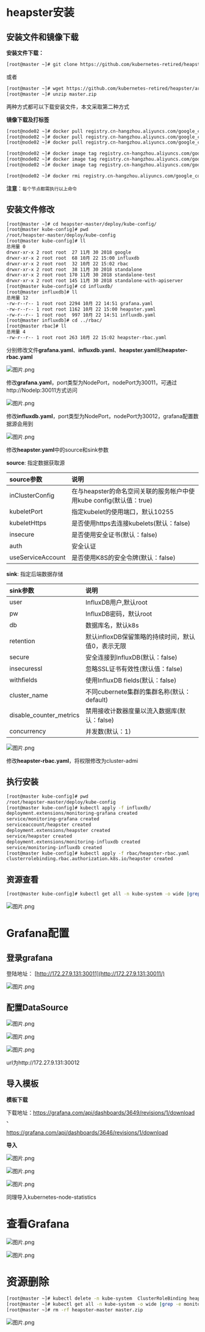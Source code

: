 # heapster安装

## 安装文件和镜像下载

**安装文件下载：**

```bash
[root@master ~]# git clone https://github.com/kubernetes-retired/heapster.git
```

或者

```bash
[root@master ~]# wget https://github.com/kubernetes-retired/heapster/archive/master.zip
[root@master ~]# unzip master.zip 
```

两种方式都可以下载安装文件，本文采取第二种方式

**镜像下载及打标签**

```bash
[root@node02 ~]# docker pull registry.cn-hangzhou.aliyuncs.com/google_containers/heapster-grafana-amd64:v5.0.4
[root@node02 ~]# docker pull registry.cn-hangzhou.aliyuncs.com/google_containers/heapster-influxdb-amd64:v1.5.2
[root@node02 ~]# docker pull registry.cn-hangzhou.aliyuncs.com/google_containers/heapster-amd64:v1.5.4

[root@node02 ~]# docker image tag registry.cn-hangzhou.aliyuncs.com/google_containers/heapster-amd64:v1.5.4 k8s.gcr.io/heapster-amd64:v1.5.4 
[root@node02 ~]# docker image tag registry.cn-hangzhou.aliyuncs.com/google_containers/heapster-influxdb-amd64:v1.5.2 k8s.gcr.io/heapster-influxdb-amd64:v1.5.2
[root@node02 ~]# docker image tag registry.cn-hangzhou.aliyuncs.com/google_containers/heapster-grafana-amd64:v5.0.4 k8s.gcr.io/heapster-grafana-amd64:v5.0.4

[root@node02 ~]# docker rmi registry.cn-hangzhou.aliyuncs.com/google_containers/heapster-amd64:v1.5.4 registry.cn-hangzhou.aliyuncs.com/google_containers/heapster-influxdb-amd64:v1.5.2 registry.cn-hangzhou.aliyuncs.com/google_containers/heapster-grafana-amd64:v5.0.4
```

**注意**：`每个节点都需执行以上命令`

## 安装文件修改

```bash
[root@master ~]# cd heapster-master/deploy/kube-config/
[root@master kube-config]# pwd
/root/heapster-master/deploy/kube-config
[root@master kube-config]# ll
总用量 0
drwxr-xr-x 2 root root  27 11月 30 2018 google
drwxr-xr-x 2 root root  68 10月 22 15:00 influxdb
drwxr-xr-x 2 root root  32 10月 22 15:02 rbac
drwxr-xr-x 2 root root  38 11月 30 2018 standalone
drwxr-xr-x 2 root root 170 11月 30 2018 standalone-test
drwxr-xr-x 2 root root 145 11月 30 2018 standalone-with-apiserver
[root@master kube-config]# cd influxdb/
[root@master influxdb]# ll
总用量 12
-rw-r--r-- 1 root root 2294 10月 22 14:51 grafana.yaml
-rw-r--r-- 1 root root 1162 10月 22 15:00 heapster.yaml
-rw-r--r-- 1 root root  997 10月 22 14:51 influxdb.yaml
[root@master influxdb]# cd ../rbac/
[root@master rbac]# ll
总用量 4
-rw-r--r-- 1 root root 263 10月 22 15:02 heapster-rbac.yaml
```

分别修改文件**grafana.yaml**、**influxdb.yaml**、**heapster.yaml**和**heapster-rbac.yaml**

![图片.png](https://ask.qcloudimg.com/draft/6211241/r50k4yir43.png)

修改**grafana.yaml**，port类型为NodePort，nodePort为30011，可通过http://NodeIp:30011方式访问

![图片.png](https://ask.qcloudimg.com/draft/6211241/fljetjrny7.png)

修改**influxdb.yaml**，port类型为NodePort，nodePort为30012，grafana配置数据源会用到

![图片.png](https://ask.qcloudimg.com/draft/6211241/e0mvhnje8s.png)

修改**heapster.yaml**中的source和sink参数

**source**: 指定数据获取源

| source参数        | 说明                                                         |
| :---------------- | :----------------------------------------------------------- |
| inClusterConfig   | 在与heapster的命名空间关联的服务帐户中使用kube config(默认值：true) |
| kubeletPort       | 指定kubelet的使用端口，默认10255                             |
| kubeletHttps      | 是否使用https去连接kubelets(默认：false)                     |
| insecure          | 是否使用安全证书(默认：false)                                |
| auth              | 安全认证                                                     |
| useServiceAccount | 是否使用K8S的安全令牌(默认：false)                           |

**sink**: 指定后端数据存储

| sink参数                | 说明                                              |
| :---------------------- | :------------------------------------------------ |
| user                    | InfluxDB用户,默认root                             |
| pw                      | InfluxDB密码，默认root                            |
| db                      | 数据库名，默认k8s                                 |
| retention               | 默认infloxDB保留策略的持续时间，默认值0，表示无限 |
| secure                  | 安全连接到InfluxDB(默认：false)                   |
| insecuressl             | 忽略SSL证书有效性(默认值：false)                  |
| withfields              | 使用InfluxDB fields(默认：false)                  |
| cluster_name            | 不同cubernete集群的集群名称(默认：default)        |
| disable_counter_metrics | 禁用接收计数器度量以流入数据库(默认：false)       |
| concurrency             | 并发数(默认：1)                                   |

![图片.png](https://ask.qcloudimg.com/draft/6211241/ld32unhogg.png)

修改**heapster-rbac.yaml**，将权限修改为cluster-admi

## 执行安装

```bash
[root@master kube-config]# pwd
/root/heapster-master/deploy/kube-config
[root@master kube-config]# kubectl apply -f influxdb/
deployment.extensions/monitoring-grafana created
service/monitoring-grafana created
serviceaccount/heapster created
deployment.extensions/heapster created
service/heapster created
deployment.extensions/monitoring-influxdb created
service/monitoring-influxdb created
[root@master kube-config]# kubectl apply -f rbac/heapster-rbac.yaml 
clusterrolebinding.rbac.authorization.k8s.io/heapster created
```

## 资源查看

```bash
[root@master kube-config]# kubectl get all -n kube-system -o wide |grep -e monitor -e heapster    
```

![图片.png](https://ask.qcloudimg.com/draft/6211241/zn6qrd07p.png)

# Grafana配置

## 登录grafana

登陆地址： [http://172.27.9.131:30011](http://172.27.9.131:30011/) 

![图片.png](https://ask.qcloudimg.com/draft/6211241/kva9a6ioez.png)

## 配置DataSource

![图片.png](https://ask.qcloudimg.com/draft/6211241/bk1abv6g3b.png)

![图片.png](https://ask.qcloudimg.com/draft/6211241/60l3mtkm4q.png)

![图片.png](https://ask.qcloudimg.com/draft/6211241/ivmwthdbxc.png)

url为http://172.27.9.131:30012

## 导入模板

**模板下载**

下载地址：https://grafana.com/api/dashboards/3649/revisions/1/download 、

https://grafana.com/api/dashboards/3646/revisions/1/download



**导入**

![图片.png](https://ask.qcloudimg.com/draft/6211241/073y4dkuog.png)

![图片.png](https://ask.qcloudimg.com/draft/6211241/ljs3d2w5cu.png)

![图片.png](https://ask.qcloudimg.com/draft/6211241/v0e692dnwe.png)

同理导入kubernetes-node-statistics

# 查看Grafana

![图片.png](https://ask.qcloudimg.com/draft/6211241/j6v1g1pc9x.png)

![图片.png](https://ask.qcloudimg.com/draft/6211241/v7xa3ni5mg.png)



# 资源删除

```bash
[root@master ~]# kubectl delete -n kube-system  ClusterRoleBinding heapster               
[root@master ~]# kubectl get all -n kube-system -o wide |grep -e monitor -e heapster |awk '{print $1}'|xargs kubectl delete  -n kube-system
[root@master ~]# rm -rf heapster-master master.zip 
```

![图片.png](https://ask.qcloudimg.com/draft/6211241/5z375x9z7g.png)

